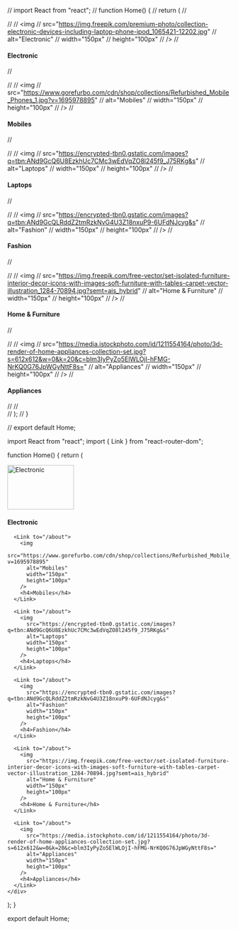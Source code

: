 
// import React from "react";
// function Home() {
//   return (
//     <div className="product">
//       <Link to="/abouts ">
//         <img
//           src="https://img.freepik.com/premium-photo/collection-electronic-devices-including-laptop-phone-ipod_1065421-12202.jpg"
//           alt="Electronic"
//           width="150px"
//           height="100px"
//         />
//         <h4>Electronic</h4>
//       </Link>

//       <Link to="/abouts ">
//         <img
//           src="https://www.gorefurbo.com/cdn/shop/collections/Refurbished_Mobile_Phones_1.jpg?v=1695978895"
//           alt="Mobiles"
//           width="150px"
//           height="100px"
//         />
//         <h4>Mobiles</h4>
//       </Link>

//       <Link to="/abouts">
//         <img
//           src="https://encrypted-tbn0.gstatic.com/images?q=tbn:ANd9GcQ6U8EzkhUc7CMc3wEdVqZO8l245f9_J75RKg&s"
//           alt="Laptops"
//           width="150px"
//           height="100px"
//         />
//         <h4>Laptops</h4>
//       </Link>

//       <Link to="/abouts">
//         <img
//           src="https://encrypted-tbn0.gstatic.com/images?q=tbn:ANd9GcQLRddZ2tmRzkNvG4U3Z18nxuP9-6UFdNJcyg&s"
//           alt="Fashion"
//           width="150px"
//           height="100px"
//         />
//         <h4>Fashion</h4>
//       </Link>

//       <Link to="/abouts">
//         <img
//           src="https://img.freepik.com/free-vector/set-isolated-furniture-interior-decor-icons-with-images-soft-furniture-with-tables-carpet-vector-illustration_1284-70894.jpg?semt=ais_hybrid"
//           alt="Home & Furniture"
//           width="150px"
//           height="100px"
//         />
//         <h4>Home & Furniture</h4>
//       </Link>

//       <Link to="/abouts">
//         <img
//           src="https://media.istockphoto.com/id/1211554164/photo/3d-render-of-home-appliances-collection-set.jpg?s=612x612&w=0&k=20&c=blm3IyPyZo5ElWLOjI-hFMG-NrKQ0G76JpWGyNttF8s="
//           alt="Appliances"
//           width="150px"
//           height="100px"
//         />
//         <h4>Appliances</h4>
//       </Link>
//     </div>
//   );
// }

// export default Home;











import React from "react";
import { Link } from "react-router-dom";

function Home() {
  return (
    <div className="product">
      <Link to="/about">
        <img
          src="https://img.freepik.com/premium-photo/collection-electronic-devices-including-laptop-phone-ipod_1065421-12202.jpg"
          alt="Electronic"
          width="150px"
          height="100px"
        />
        <h4>Electronic</h4>
      </Link>

      <Link to="/about">
        <img
          src="https://www.gorefurbo.com/cdn/shop/collections/Refurbished_Mobile_Phones_1.jpg?v=1695978895"
          alt="Mobiles"
          width="150px"
          height="100px"
        />
        <h4>Mobiles</h4>
      </Link>

      <Link to="/about">
        <img
          src="https://encrypted-tbn0.gstatic.com/images?q=tbn:ANd9GcQ6U8EzkhUc7CMc3wEdVqZO8l245f9_J75RKg&s"
          alt="Laptops"
          width="150px"
          height="100px"
        />
        <h4>Laptops</h4>
      </Link>

      <Link to="/about">
        <img
          src="https://encrypted-tbn0.gstatic.com/images?q=tbn:ANd9GcQLRddZ2tmRzkNvG4U3Z18nxuP9-6UFdNJcyg&s"
          alt="Fashion"
          width="150px"
          height="100px"
        />
        <h4>Fashion</h4>
      </Link>

      <Link to="/about">
        <img
          src="https://img.freepik.com/free-vector/set-isolated-furniture-interior-decor-icons-with-images-soft-furniture-with-tables-carpet-vector-illustration_1284-70894.jpg?semt=ais_hybrid"
          alt="Home & Furniture"
          width="150px"
          height="100px"
        />
        <h4>Home & Furniture</h4>
      </Link>

      <Link to="/about">
        <img
          src="https://media.istockphoto.com/id/1211554164/photo/3d-render-of-home-appliances-collection-set.jpg?s=612x612&w=0&k=20&c=blm3IyPyZo5ElWLOjI-hFMG-NrKQ0G76JpWGyNttF8s="
          alt="Appliances"
          width="150px"
          height="100px"
        />
        <h4>Appliances</h4>
      </Link>
    </div>
  );
}

export default Home;


